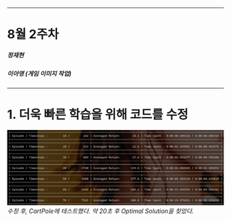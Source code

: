 
---
# 8월 2주차
##### 정재현
##### 이아영 (게임 이미지 작업)
---

# 1. 더욱 빠른 학습을 위해 코드를 수정

![](DQN_CartPole.png)<br/>
*수정 후, CartPole에 테스트했다. 약 20초 후 Optimal Solution을 찾았다.*
